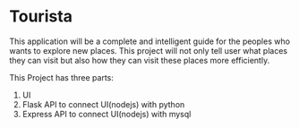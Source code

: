 # Tourista
This application will be a complete and intelligent guide for the peoples who wants to explore new places. This project will not only tell user what places they can visit but also how they can visit these places more efficiently.

This Project has three parts:
1) UI
2) Flask API to connect UI(nodejs) with python
3) Express API to connect UI(nodejs) with mysql
